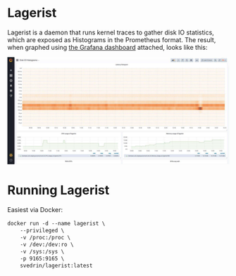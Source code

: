 # Lagerist

Lagerist is a daemon that runs kernel traces to gather disk IO statistics, which
are exposed as Histograms in the Prometheus format. The result, when graphed using
[the Grafana dashboard](grafana-dashboard.json) attached, looks like this:

![Histogram in Grafana](docs/photo_2019-10-11_16-06-16.jpg)

# Running Lagerist

Easiest via Docker:

```
docker run -d --name lagerist \
    --privileged \
    -v /proc:/proc \
    -v /dev:/dev:ro \
    -v /sys:/sys \
    -p 9165:9165 \
    svedrin/lagerist:latest
```
